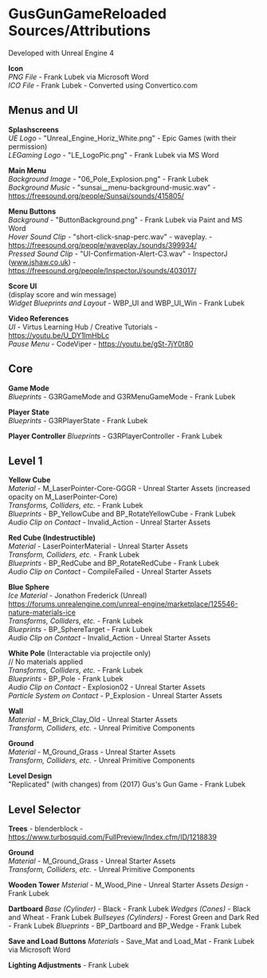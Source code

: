 # GusGunGameReloaded Sources/Attributions

Developed with Unreal Engine 4

**Icon**  
*PNG File* - Frank Lubek via Microsoft Word  
*ICO File* - Frank Lubek - Converted using Convertico.com



## Menus and UI

**Splashscreens**    
*UE Logo* - "Unreal_Engine_Horiz_White.png" - Epic Games (with their permission)  
*LEGaming Logo* - "LE_LogoPic.png" - Frank Lubek via MS Word
  

**Main Menu**  
*Background Image* - "06_Pole_Explosion.png" - Frank Lubek  
*Background Music* - "sunsai__menu-background-music.wav" - https://freesound.org/people/Sunsai/sounds/415805/  


**Menu Buttons**  
*Background* - "ButtonBackground.png" - Frank Lubek via Paint and MS Word  
*Hover Sound Clip* - "short-click-snap-perc.wav" - waveplay. - https://freesound.org/people/waveplay./sounds/399934/   
*Pressed Sound Clip* - "UI-Confirmation-Alert-C3.wav" - InspectorJ (www.jshaw.co.uk) - https://freesound.org/people/InspectorJ/sounds/403017/   


**Score UI**   
(display score and win message)  
*Widget Blueprints and Layout* - WBP_UI and WBP_UI_Win - Frank Lubek  


**Video References**  
*UI* - Virtus Learning Hub / Creative Tutorials - https://youtu.be/U_DY1lmHbLc   
*Pause Menu* - CodeViper - https://youtu.be/gSt-7jY0t80



## Core

**Game Mode**  
*Blueprints* - G3RGameMode and G3RMenuGameMode - Frank Lubek 


**Player State**  
*Blueprints* - G3RPlayerState - Frank Lubek


**Player Controller**
*Blueprints* - G3RPlayerController - Frank Lubek



## Level 1

**Yellow Cube**  
*Material* - M_LaserPointer-Core-GGGR - Unreal Starter Assets (increased opacity on M_LaserPointer-Core)  
*Transforms, Colliders, etc.* - Frank Lubek   
*Blueprints* - BP_YellowCube and BP_RotateYellowCube - Frank Lubek   
*Audio Clip on Contact* - Invalid_Action - Unreal Starter Assets   


**Red Cube (Indestructible)**  
*Material* - LaserPointerMaterial - Unreal Starter Assets  
*Transform, Colliders, etc.* - Frank Lubek  
*Blueprints* - BP_RedCube and BP_RotateRedCube - Frank Lubek  
*Audio Clip on Contact* - CompileFailed - Unreal Starter Assets  


**Blue Sphere**  
*Ice Material* - Jonathon Frederick (Unreal)  
https://forums.unrealengine.com/unreal-engine/marketplace/125546-nature-materials-ice  
*Transforms, Colliders, etc.* - Frank Lubek  
*Blueprints* - BP_SphereTarget - Frank Lubek  
*Audio Clip on Contact* - Invalid_Action - Unreal Starter Assets  


**White Pole** (Interactable via projectile only)  
// No materials applied  
*Transforms, Colliders, etc.* - Frank Lubek  
*Blueprints* - BP_Pole - Frank Lubek  
*Audio Clip on Contact* - Explosion02 - Unreal Starter Assets  
*Particle System on Contact* - P_Explosion - Unreal Starter Assets  


**Wall**  
*Material* - M_Brick_Clay_Old - Unreal Starter Assets  
*Transform, Colliders, etc.* - Unreal Primitive Components    


**Ground**  
*Material* - M_Ground_Grass - Unreal Starter Assets  
*Transform, Colliders, etc.* - Unreal Primitive Components  


**Level Design**  
"Replicated" (with  changes) from (2017) Gus's Gun Game - Frank Lubek  



## Level Selector


**Trees** - blenderblock - https://www.turbosquid.com/FullPreview/Index.cfm/ID/1218839


**Ground**   
*Material* - M_Ground_Grass - Unreal Starter Assets  
*Transform, Colliders, etc.* - Unreal Primitive Components 


**Wooden Tower**
*Msterial* - M_Wood_Pine - Unreal Starter Assets
*Design* - Frank Lubek


**Dartboard**
*Base (Cylinder)* - Black - Frank Lubek
*Wedges (Cones)* - Black and Wheat - Frank Lubek
*Bullseyes (Cylinders)* - Forest Green and Dark Red - Frank Lubek
*Blueprints* - BP_Dartboard and BP_Wedge - Frank Lubek

**Save and Load Buttons**
*Materials* - Save_Mat and Load_Mat - Frank Lubek via Microsoft Word


**Lighting Adjustments** - Frank Lubek